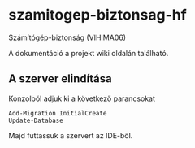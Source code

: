 # szamitogep-biztonsag-hf
Számítógép-biztonság (VIHIMA06)

A dokumentáció a projekt wiki oldalán található.

## A szerver elindítása
Konzolból adjuk ki a következő parancsokat
```
Add-Migration InitialCreate
Update-Database
```
Majd futtassuk a szervert az IDE-ből.

